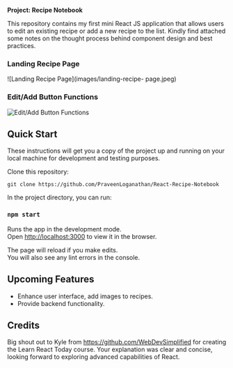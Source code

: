 **Project: Recipe Notebook**

This repository contains my first mini React JS application that allows users to edit an existing recipe or add a new recipe to the list. Kindly find attached some notes on the thought process behind component design and best practices.

### Landing Recipe Page
![Landing Recipe Page](images/landing-recipe- page.jpeg)

### Edit/Add Button Functions
![Edit/Add Button Functions](images/edit-add-button-functions.jpeg)

## Quick Start

These instructions will get you a copy of the project up and running on your local machine for development and testing purposes.

Clone this repository:

```
git clone https://github.com/PraveenLoganathan/React-Recipe-Notebook
```

In the project directory, you can run:

### `npm start`

Runs the app in the development mode.<br>
Open [http://localhost:3000](http://localhost:3000) to view it in the browser.

The page will reload if you make edits.<br>
You will also see any lint errors in the console.

## Upcoming Features

- Enhance user interface, add images to recipes.
- Provide backend functionality.

## Credits

Big shout out to Kyle from https://github.com/WebDevSimplified for creating the Learn React Today course. Your explanation was clear and concise, looking forward to exploring advanced capabilities of React.
